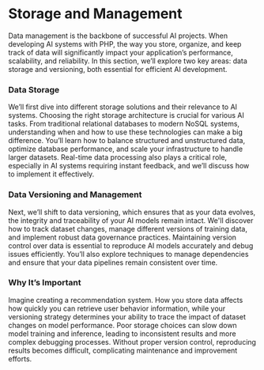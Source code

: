 # Storage and Management

Data management is the backbone of successful AI projects. When developing AI systems with PHP, the way you store, organize, and keep track of data will significantly impact your application’s performance, scalability, and reliability. In this section, we’ll explore two key areas: data storage and versioning, both essential for efficient AI development.

### Data Storage

We’ll first dive into different storage solutions and their relevance to AI systems. Choosing the right storage architecture is crucial for various AI tasks. From traditional relational databases to modern NoSQL systems, understanding when and how to use these technologies can make a big difference. You’ll learn how to balance structured and unstructured data, optimize database performance, and scale your infrastructure to handle larger datasets. Real-time data processing also plays a critical role, especially in AI systems requiring instant feedback, and we’ll discuss how to implement it effectively.

### Data Versioning and Management

Next, we’ll shift to data versioning, which ensures that as your data evolves, the integrity and traceability of your AI models remain intact. We'll discover how to track dataset changes, manage different versions of training data, and implement robust data governance practices. Maintaining version control over data is essential to reproduce AI models accurately and debug issues efficiently. You’ll also explore techniques to manage dependencies and ensure that your data pipelines remain consistent over time.

### Why It’s Important

Imagine creating a recommendation system. How you store data affects how quickly you can retrieve user behavior information, while your versioning strategy determines your ability to trace the impact of dataset changes on model performance. Poor storage choices can slow down model training and inference, leading to inconsistent results and more complex debugging processes. Without proper version control, reproducing results becomes difficult, complicating maintenance and improvement efforts.
